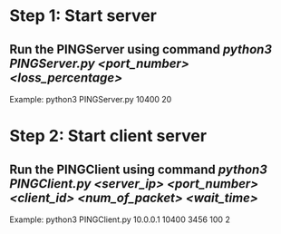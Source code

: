 # **Step 1: Start server**
## Run the PINGServer using command *python3 PINGServer.py <port_number> <loss_percentage>*
Example: python3 PINGServer.py 10400 20 
# **Step 2: Start client server**
## Run the PINGClient using command *python3 PINGClient.py <server_ip> <port_number> <client_id> <num_of_packet> <wait_time>*
Example: python3 PINGClient.py 10.0.0.1 10400 3456 100 2 